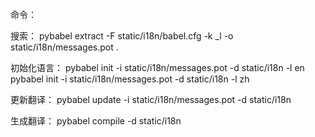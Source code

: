命令：

搜索：
pybabel extract -F static/i18n/babel.cfg -k _l -o static/i18n/messages.pot .

初始化语言：
pybabel init -i static/i18n/messages.pot -d static/i18n -l en
pybabel init -i static/i18n/messages.pot -d static/i18n -l zh

更新翻译：
pybabel update -i static/i18n/messages.pot -d static/i18n

生成翻译：
pybabel compile -d static/i18n
